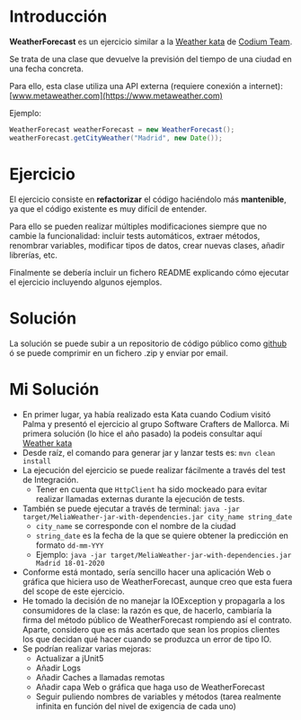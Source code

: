 # Introducción

**WeatherForecast** es un ejercicio similar a la [Weather kata](https://github.com/CodiumTeam/weather-kata) de [Codium Team](https://www.codium.team).

Se trata de una clase que devuelve la previsión del tiempo de una ciudad en una fecha concreta.

Para ello, esta clase utiliza una API externa (requiere conexión a internet): [www.metaweather.com](https://www.metaweather.com) 

Ejemplo:

```java
WeatherForecast weatherForecast = new WeatherForecast();
weatherForecast.getCityWeather("Madrid", new Date());
```


# Ejercicio

El ejercicio consiste en **refactorizar** el código haciéndolo más **mantenible**, ya que el código existente es muy difícil de entender.  
  
Para ello se pueden realizar múltiples modificaciones siempre que no cambie la funcionalidad: incluir tests automáticos, extraer métodos, renombrar variables, modificar tipos de datos, crear nuevas clases, añadir librerías, etc.

Finalmente se debería incluir un fichero README explicando cómo ejecutar el ejercicio incluyendo algunos ejemplos.


# Solución

La solución se puede subir a un repositorio de código público como [github](https://github.com/) ó se puede comprimir en un fichero .zip y enviar por email.

# Mi Solución

- En primer lugar, ya había realizado esta Kata cuando Codium visitó Palma y presentó el ejercicio al grupo Software Crafters de Mallorca. Mi primera solución (lo hice el año pasado) la podeis consultar aquí [Weather kata](https://github.com/acontell/katas/tree/master/weather)
- Desde raíz, el comando para generar jar y lanzar tests es: ```mvn clean install``` 
- La ejecución del ejercicio se puede realizar fácilmente a través del test de Integración.
    - Tener en cuenta que ```HttpClient``` ha sido mockeado para evitar realizar llamadas externas durante la ejecución de tests.
- También se puede ejecutar a través de terminal: ```java -jar target/MeliaWeather-jar-with-dependencies.jar city_name string_date```
    - ```city_name``` se corresponde con el nombre de la ciudad
    - ```string_date``` es la fecha de la que se quiere obtener la predicción en formato ```dd-mm-YYY```
    - Ejemplo: ```java -jar target/MeliaWeather-jar-with-dependencies.jar Madrid 18-01-2020```
- Conforme está montado, sería sencillo hacer una aplicación Web o gráfica que hiciera uso de WeatherForecast, aunque creo que esta fuera del scope de este ejercicio.
- He tomado la decisión de no manejar la IOException y propagarla a los consumidores de la clase: la razón es que, de hacerlo, cambiaría la firma del método público de WeatherForecast rompiendo así el contrato. Aparte, considero que es más acertado que sean los propios clientes los que decidan qué hacer cuando se produzca un error de tipo IO.
- Se podrían realizar varias mejoras:
    - Actualizar a jUnit5
    - Añadir Logs
    - Añadir Caches a llamadas remotas
    - Añadir capa Web o gráfica que haga uso de WeatherForecast
    - Seguir puliendo nombres de variables y métodos (tarea realmente infinita en función del nivel de exigencia de cada uno)